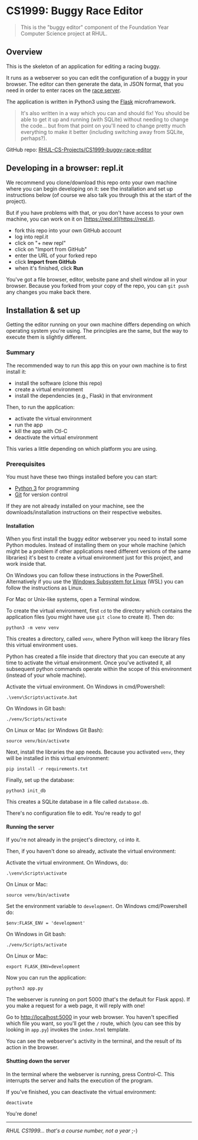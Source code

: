 CS1999: Buggy Race Editor
=========================

> This is the "buggy editor" component of the Foundation Year Computer Science
> project at RHUL.

Overview
--------

This is the skeleton of an application for editing a racing buggy.

It runs as a webserver so you can edit the configuration of a buggy in your
browser. The editor can then generate the data, in JSON format, that you need
in order to enter races on the [race server](http://rhul.buggyrace.net).

The application is written in Python3 using the
[Flask](https://palletsprojects.com/p/flask/) microframework.

> It's also written in a way which you can and should fix! You should be able
> to get it up and running (with SQLite) without needing to change the code...
> but from that point on you'll need to change pretty much everything to make
> it better (including switching away from SQLite, perhaps?). 

GitHub repo: [RHUL-CS-Projects/CS1999-buggy-race-editor](https://github.com/RHUL-CS-Projects/CS1999-buggy-race-editor])


Developing in a browser: repl.it
---------------------------------

We recommend you clone/download this repo onto your own machine where you can
begin developing on it: see the installation and set up instructions below (of
course we also talk you through this at the start of the project).

But if you have problems with that, or you don't have access to your own
machine, you can work on it on [https://repl.it](https://repl.it).

* fork this repo into your own GitHub account
* log into repl.it
* click on "+ new repl"
* click on "Import from GitHub"
* enter the URL of your forked repo
* click **Import from GitHub**
* when it's finished, click **Run**

You've got a file browser, editor, website pane and shell window all in your
browser. Because you forked from your copy of the repo, you can `git push`
any changes you make back there.


Installation & set up
---------------------

Getting the editor running on your own machine differs depending on which
operating system you're using. The principles are the same, but the way to
execute them is slightly different.


### Summary

The recommended way to run this app this on your own machine is to first 
install it:

* install the software (clone this repo)
* create a virtual environment
* install the dependencies (e.g., Flask) in that environment

Then, to run the application:

* activate the virtual environment
* run the app
* kill the app with Ctl-C
* deactivate the virtual environment

This varies a little depending on which platform you are using.

### Prerequisites

You must have these two things installed before you can start:

* [Python 3](https://www.python.org) for programming
* [Git](https://git-scm.com) for version control

If they are not already installed on your machine, see the
downloads/installation instructions on their respective websites.


#### Installation

When you first install the buggy editor webserver you need to install some
Python modules. Instead of installing them on your whole machine (which might
be a problem if other applications need different versions of the same
libraries) it's best to create a virtual environment just for this project, and
work inside that.

On Windows you can follow these instructions in the PowerShell. Alternatively
if you use the [Windows Subsystem for Linux](https://docs.microsoft.com/en-us/windows/wsl/install-win10)
(WSL) you can follow the instructions as Linux.

For Mac or Unix-like systems, open a Terminal window.

To create the virtual environment, first `cd` to the directory which contains
the application files (you might have use `git clone` to create it). Then do:

    python3 -m venv venv

This creates a directory, called `venv`, where Python will keep the library
files this virtual environment uses.

Python has created a file inside that directory that you can execute at any
time to activate the virtual environment. Once you've activated it, all
subsequent python commands operate within the scope of this environment
(instead of your whole machine).

Activate the virtual environment. On Windows in cmd/Powershell:

    .\venv\Scripts\activate.bat

On Windows in Git bash:

    ./venv/Scripts/activate

On Linux or Mac (or Windows Git Bash):

    source venv/bin/activate

Next, install the libraries the app needs. Because you activated `venv`, they
will be installed in this virtual environment:

    pip install -r requirements.txt

Finally, set up the database:

    python3 init_db

This creates a SQLite database in a file called `database.db`.

There's no configuration file to edit. You're ready to go!


#### Running the server

If you're not already in the project's directory, `cd` into it.

Then, if you haven't done so already, activate the virtual environment:


Activate the virtual environment. On Windows, do:

    .\venv\Scripts\activate
    
On Linux or Mac:

    source venv/bin/activate


Set the environment variable to `development`. On Windows cmd/Powershell do:

    $env:FLASK_ENV = 'development'

On Windows in Git bash:

    ./venv/Scripts/activate

On Linux or Mac:

    export FLASK_ENV=development


Now you can run the application:

    python3 app.py

The webserver is running on port 5000 (that's the default for Flask apps). If
you make a request for a web page, it will reply with one!

Go to [http://localhost:5000](http://localhost:5000) in your web browser.
You haven't specified which file you want, so you'll get the `/` route, which
(you can see this by looking in `app.py`) invokes the `index.html` template.

You can see the webserver's activity in the terminal, and the result of its
action in the browser.


#### Shutting down the server

In the terminal where the webserver is running, press Control-C. This
interrupts the server and halts the execution of the program.

If you've finished, you can deactivate the virtual environment:

    deactivate

You're done!


---

*RHUL CS1999... that's a course number, not a year* ;-)

